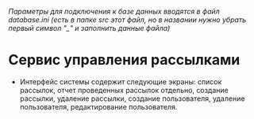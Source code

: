 _Параметры для подключения к базе данных вводятся в файл database.ini (есть в папке src этот файл, но в названии нужно убрать первый символ "\_" и заполнить данные файла)_

# **Сервис управления рассылками**

- Интерфейс системы содержит следующие экраны: список рассылок, отчет проведенных рассылок отдельно, создание рассылки, удаление рассылки, создание пользователя, удаление пользователя, редактирование пользователя.
